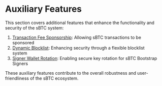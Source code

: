# Auxiliary Features

This section covers additional features that enhance the functionality and security of the sBTC system:

1. [Transaction Fee Sponsorship](fee-sponsorship.md): Allowing sBTC transactions to be sponsored
2. [Dynamic Blocklist](dynamic-blocklist.md): Enhancing security through a flexible blocklist system
3. [Signer Wallet Rotation](signer-wallet-rotation.md): Enabling secure key rotation for sBTC Bootstrap Signers

These auxiliary features contribute to the overall robustness and user-friendliness of the sBTC ecosystem.
